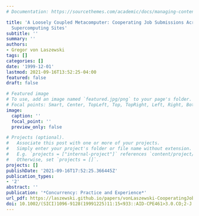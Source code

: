 ```yaml
---
# Documentation: https://sourcethemes.com/academic/docs/managing-content/

title: 'A Loosely Coupled Metacomputer: Cooperating Job Submissions Across Multiple
  Supercomputing Sites'
subtitle: ''
summary: ''
authors:
- Gregor von Laszewski
tags: []
categories: []
date: '1999-12-01'
lastmod: 2021-09-16T13:52:25-04:00
featured: false
draft: false

# Featured image
# To use, add an image named `featured.jpg/png` to your page's folder.
# Focal points: Smart, Center, TopLeft, Top, TopRight, Left, Right, BottomLeft, Bottom, BottomRight.
image:
  caption: ''
  focal_point: ''
  preview_only: false

# Projects (optional).
#   Associate this post with one or more of your projects.
#   Simply enter your project's folder or file name without extension.
#   E.g. `projects = ["internal-project"]` references `content/project/deep-learning/index.md`.
#   Otherwise, set `projects = []`.
projects: []
publishDate: '2021-09-16T17:52:25.366445Z'
publication_types:
- '2'
abstract: ''
publication: '*Concurrency: Practice and Experience*'
url_pdf: https://laszewski.github.io/papers/vonLaszewski-CooperatingJobs.pdf
doi: 10.1002/(SICI)1096-9128(19991225)11:15<933::AID-CPE461>3.0.CO;2-J
---
```

